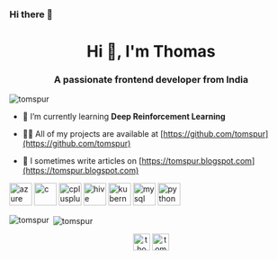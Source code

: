 ### Hi there 👋

<!--
**tomspur/tomspur** is a ✨ _special_ ✨ repository because its `README.md` (this file) appears on your GitHub profile.

Here are some ideas to get you started:

- 🔭 I’m currently working on ...
- 🌱 I’m currently learning ...
- 👯 I’m looking to collaborate on ...
- 🤔 I’m looking for help with ...
- 💬 Ask me about ...
- 📫 How to reach me: ...
- 😄 Pronouns: ...
- ⚡ Fun fact: ...
-->


<h1 align="center">Hi 👋, I'm Thomas</h1>
<h3 align="center">A passionate frontend developer from India</h3>

<p align="left"> <img src="https://komarev.com/ghpvc/?username=tomspur" alt="tomspur" /> </p>

- 🌱 I’m currently learning **Deep Reinforcement Learning**

- 👨‍💻 All of my projects are available at [https://github.com/tomspur](https://github.com/tomspur)

- 📝 I sometimes write articles on [https://tomspur.blogspot.com](https://tomspur.blogspot.com)

<p align="left"><img src="https://www.vectorlogo.zone/logos/microsoft_azure/microsoft_azure-icon.svg" alt="azure" width="40" height="40"/> <img src="https://devicons.github.io/devicon/devicon.git/icons/c/c-original.svg" alt="c" width="40" height="40"/> <img src="https://devicons.github.io/devicon/devicon.git/icons/cplusplus/cplusplus-original.svg" alt="cplusplus" width="40" height="40"/> <img src="https://www.vectorlogo.zone/logos/apache_hive/apache_hive-icon.svg" alt="hive" width="40" height="40"/> <img src="https://www.vectorlogo.zone/logos/kubernetes/kubernetes-icon.svg" alt="kubernetes" width="40" height="40"/> <img src="https://devicons.github.io/devicon/devicon.git/icons/mysql/mysql-original-wordmark.svg" alt="mysql" width="40" height="40"/> <img src="https://devicons.github.io/devicon/devicon.git/icons/python/python-original.svg" alt="python" width="40" height="40"/></p><p><img align="left" src="https://github-readme-stats.vercel.app/api/top-langs/?username=tomspur&layout=compact&hide=html" alt="tomspur" /></p>

<p>&nbsp;<img align="center" src="https://github-readme-stats.vercel.app/api?username=tomspur&show_icons=true" alt="tomspur" /></p>

<p align="center">
<a href="https://twitter.com/thomasspura" target="blank"><img align="center" src="https://cdn.jsdelivr.net/npm/simple-icons@3.0.1/icons/twitter.svg" alt="thomasspura" height="30" width="30" /></a>
<a href="https://linkedin.com/in/tomspur" target="blank"><img align="center" src="https://cdn.jsdelivr.net/npm/simple-icons@3.0.1/icons/linkedin.svg" alt="tomspur" height="30" width="30" /></a>
</p>
